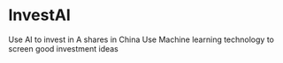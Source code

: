 # InvestAI
Use AI to invest in A shares in China
Use Machine learning technology to screen good investment ideas
